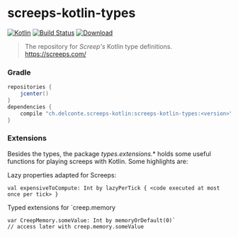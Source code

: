 # screeps-kotlin-types

[ ![Kotlin](https://img.shields.io/badge/Kotlin-1.2.61-blue.svg)](http://kotlinlang.org) 
[![Build Status](https://travis-ci.org/exaV/screeps-kotlin-types.svg?branch=master)](https://travis-ci.org/exaV/screeps-kotlin-types)
[ ![Download](https://api.bintray.com/packages/exav/screeps-kotlin/screeps-kotlin-types/images/download.svg) ](https://bintray.com/exav/screeps-kotlin/screeps-kotlin-types/_latestVersion)
> The repository for *Screep's* Kotlin type definitions. https://screeps.com/

### Gradle

``` Groovy
repositories {
    jcenter()
}
dependencies {
    compile "ch.delconte.screeps-kotlin:screeps-kotlin-types:<version>"
}

```
          
### Extensions

Besides the types, 
the package *types.extensions.** holds some useful functions for playing screeps with Kotlin.
Some highlights are:

Lazy properties adapted for Screeps:

    val expensiveToCompute: Int by lazyPerTick { <code executed at most once per tick> }
     
Typed extensions for `creep.memory

    var CreepMemory.someValue: Int by memoryOrDefault(0)`
    // access later with creep.memory.someValue
     

